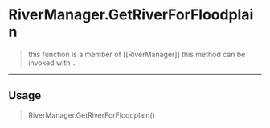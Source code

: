 # RiverManager.GetRiverForFloodplain
> this function is a member of [[RiverManager]]
> this method can be invoked with `.`
-----
## Usage
> RiverManager.GetRiverForFloodplain()
